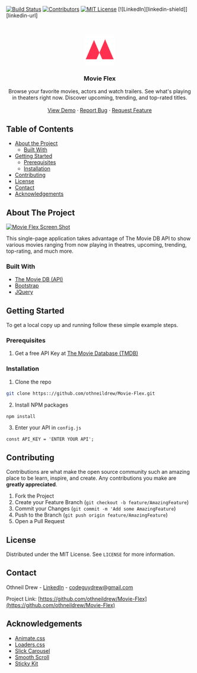 <!-- PROJECT SHIELDS -->
[![Build Status][build-shield]]()
[![Contributors][contributors-shield]]()
[![MIT License][license-shield]][license-url]
[![LinkedIn][linkedin-shield]][linkedin-url]



<!-- PROJECT LOGO -->
<br />
<p align="center">
  <a href="https://www.othneildrew.com/Movie-Flex">
    <img src="./images/brand.png" alt="Logo" width="80" height="80">
  </a>

  <h3 align="center">Movie Flex</h3>

  <p align="center">
    Browse your favorite movies, actors and watch trailers. See what's playing in theaters right now. Discover upcoming, trending, and top-rated titles.
    <br />
    <br />
    <a href="https://www.othneildrew.com/Movie-Flex">View Demo</a>
    ·
    <a href="https://github.com/othneildrew/Movie-Flex/issues">Report Bug</a>
    ·
    <a href="https://github.com/othneildrew/Movie-Flex/issues">Request Feature</a>
  </p>
</p>



<!-- TABLE OF CONTENTS -->
## Table of Contents

* [About the Project](#about-the-project)
  * [Built With](#built-with)
* [Getting Started](#getting-started)
  * [Prerequisites](#prerequisites)
  * [Installation](#installation)
* [Contributing](#contributing)
* [License](#license)
* [Contact](#contact)
* [Acknowledgements](#acknowledgements)



<!-- ABOUT THE PROJECT -->
## About The Project

[![Movie Flex Screen Shot][product-screenshot]](https://www.othneildrew.com)

This single-page application takes advantage of The Movie DB API to show various movies ranging from now playing in theatres, upcoming, trending, top-rating, and much more.



### Built With

* [The Movie DB (API)](https://themoviedb.org)
* [Bootstrap](https://getbootstrap.com)
* [JQuery](https://jquery.com)



<!-- GETTING STARTED -->
## Getting Started

To get a local copy up and running follow these simple example steps.

### Prerequisites

1. Get a free API Key at [The Movie Database (TMDB)](https://www.themoviedb.org)

### Installation

1. Clone the repo
```sh
git clone https:://github.com/othneildrew/Movie-Flex.git
```
2. Install NPM packages
```sh
npm install
```
3. Enter your API in `config.js`
```JS
const API_KEY = 'ENTER YOUR API';
```



<!-- CONTRIBUTING -->
## Contributing

Contributions are what make the open source community such an amazing place to be learn, inspire, and create. Any contributions you make are **greatly appreciated**.

1. Fork the Project
2. Create your Feature Branch (`git checkout -b feature/AmazingFeature`)
3. Commit your Changes (`git commit -m 'Add some AmazingFeature`)
4. Push to the Branch (`git push origin feature/AmazingFeature`)
5. Open a Pull Request



<!-- LICENSE -->
## License

Distributed under the MIT License. See `LICENSE` for more information.



<!-- CONTACT -->
## Contact

Othneil Drew - [LinkedIn](https://linkedin.com/in/othneildrew) - codeguydrew@gmail.com

Project Link: [https://github.com/othneildrew/Movie-Flex](https://github.com/othneildrew/Movie-Flex)



<!-- ACKNOWLEDGEMENTS -->
## Acknowledgements

* [Animate.css](https://daneden.github.io/animate.css)
* [Loaders.css](https://connoratherton.com/loaders)
* [Slick Carousel](https://kenwheeler.github.io/slick)
* [Smooth Scroll](https://github.com/cferdinandi/smooth-scroll)
* [Sticky Kit](http://leafo.net/sticky-kit)





<!-- MARKDOWN LINKS & IMAGES -->
[build-shield]: https://img.shields.io/badge/build-passing-brightgreen.svg?style=flat-square
[contributors-shield]: https://img.shields.io/badge/contributors-1-orange.svg?style=flat-square
[license-shield]: https://img.shields.io/badge/license-MIT-blue.svg?style=flat-square
[license-url]: https://choosealicense.com/licenses/mit
[product-screenshot]: https://raw.githubusercontent.com/othneildrew/othneildrew.github.io/master/images/projects/movie-flex.jpg
